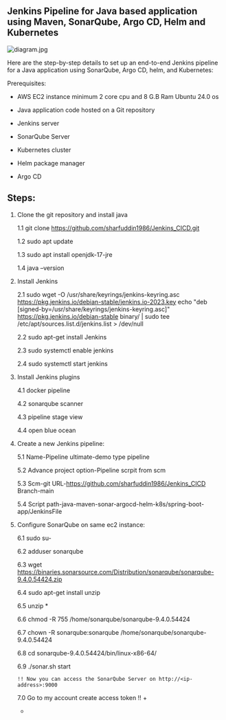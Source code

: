 ## Jenkins Pipeline for Java based application using Maven, SonarQube, Argo CD, Helm and Kubernetes

![diagram.jpg](https://github.com/user-attachments/assets/10c96b59-bea4-48d7-ba30-b7a1b89fb284)


Here are the step-by-step details to set up an end-to-end Jenkins pipeline for a Java application using SonarQube, Argo CD, helm, and Kubernetes:

Prerequisites:

- AWS EC2 instance minimum 2 core cpu and 8 G.B Ram Ubuntu 24.0 os

- Java application code hosted on a Git repository

- Jenkins server

- SonarQube Server

- Kubernetes cluster

- Helm package manager

- Argo CD
  
## Steps:


1. Clone the git repository and install java
 
   1.1 git clone https://github.com/sharfuddin1986/Jenkins_CICD.git
   
   1.2 sudo apt update
   
   1.3 sudo apt install openjdk-17-jre
   
   1.4 java –version

3. Install Jenkins
   
   2.1 sudo wget -O /usr/share/keyrings/jenkins-keyring.asc \
  https://pkg.jenkins.io/debian-stable/jenkins.io-2023.key
echo "deb [signed-by=/usr/share/keyrings/jenkins-keyring.asc]" \
  https://pkg.jenkins.io/debian-stable binary/ | sudo tee \
  /etc/apt/sources.list.d/jenkins.list > /dev/null
 
   2.2 sudo apt-get install Jenkins
     
   2.3 sudo systemctl enable jenkins
  
   2.4 sudo systemctl start jenkins

   
 
4. Install Jenkins plugins

   4.1 docker pipeline

   4.2 sonarqube scanner

   4.3 pipeline stage view

   4.4 open blue ocean

5. Create a new Jenkins pipeline:

   5.1 Name-Pipeline ultimate-demo  type pipeline
   
   5.2 Advance project option-Pipeline scrpit from scm

   5.3 Scm-git  URL-https://github.com/sharfuddin1986/Jenkins_CICD  Branch-main 

   5.4 Script path-java-maven-sonar-argocd-helm-k8s/spring-boot-app/JenkinsFile


6. Configure SonarQube on same ec2 instance:

   6.1 sudo su-

   6.2 adduser sonarqube

   6.3 wget https://binaries.sonarsource.com/Distribution/sonarqube/sonarqube-9.4.0.54424.zip

   6.4 sudo apt-get install unzip
   
   6.5 unzip *

   6.6 chmod -R 755 /home/sonarqube/sonarqube-9.4.0.54424

   6.7 chown -R sonarqube:sonarqube /home/sonarqube/sonarqube-9.4.0.54424

   6.8 cd sonarqube-9.4.0.54424/bin/linux-x86-64/

   6.9 ./sonar.sh start

       !! Now you can access the SonarQube Server on http://<ip-address>:9000

   7.0 Go to my account create access token !! +  

   + 
